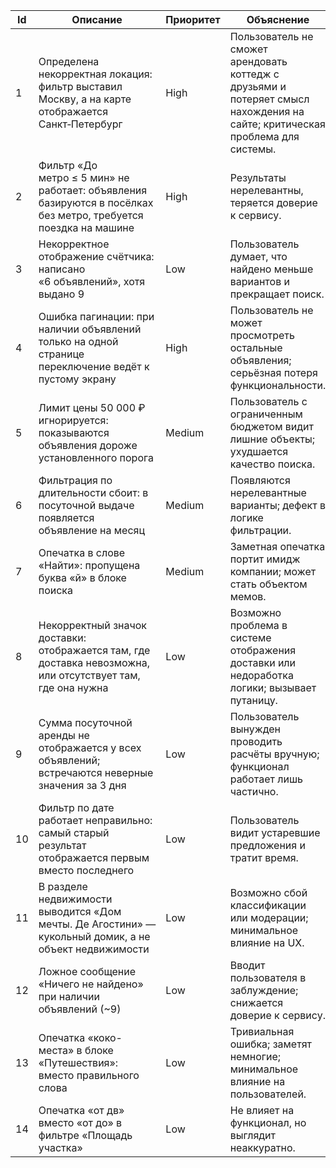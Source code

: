 
| Id  | Описание                                                                                                                  | Приоритет | Объяснение                                                                                                                 | Скриншот | Тип |
|-----|----------------------------------------------------------------------------------------------------------------------------|-----------|----------------------------------------------------------------------------------------------------------------------------|----------|-----|
| 1   | Определена некорректная локация: фильтр выставил Москву, а на карте отображается Санкт‑Петербург                          | High      | Пользователь не сможет арендовать коттедж с друзьями и потеряет смысл нахождения на сайте; критическая проблема для системы. |          |     |
| 2   | Фильтр «До метро ≤ 5 мин» не работает: объявления базируются в посёлках без метро, требуется поездка на машине              | High      | Результаты нерелевантны, теряется доверие к сервису.                                                                        |          |     |
| 3   | Некорректное отображение счётчика: написано «6 объявлений», хотя выдано 9                                                     | Low      | Пользователь думает, что найдено меньше вариантов и прекращает поиск.                                                      |          |     |
| 4   | Ошибка пагинации: при наличии объявлений только на одной странице переключение ведёт к пустому экрану                      | High      | Пользователь не может просмотреть остальные объявления; серьёзная потеря функциональности.                                  |          |     |
| 5   | Лимит цены 50 000 ₽ игнорируется: показываются объявления дороже установленного порога                                    | Medium    | Пользователь с ограниченным бюджетом видит лишние объекты; ухудшается качество поиска.                                     |          |     |
| 6   | Фильтрация по длительности сбоит: в посуточной выдаче появляется объявление на месяц                                          | Medium    | Появляются нерелевантные варианты; дефект в логике фильтрации.                                                             |          |     |
| 7   | Опечатка в слове «Найти»: пропущена буква «й» в блоке поиска                                                                  | Medium    | Заметная опечатка портит имидж компании; может стать объектом мемов.                                                       |          |     |
| 8   | Некорректный значок доставки: отображается там, где доставка невозможна, или отсутствует там, где она нужна                | Low       | Возможно проблема в системе отображения доставки или недоработка логики; вызывает путаницу.                                 |          |     |
| 9   | Сумма посуточной аренды не отображается у всех объявлений; встречаются неверные значения за 3 дня                          | Low       | Пользователь вынужден проводить расчёты вручную; функционал работает лишь частично.                                         |          |     |
| 10  | Фильтр по дате работает неправильно: самый старый результат отображается первым вместо последнего                          | Low       | Пользователь видит устаревшие предложения и тратит время.                                                                   |          |     |
| 11  | В разделе недвижимости выводится «Дом мечты. Де Агостини» — кукольный домик, а не объект недвижимости                       | Low       | Возможно сбой классификации или модерации; минимальное влияние на UX.                                                      |          |     |
| 12  | Ложное сообщение «Ничего не найдено» при наличии объявлений (~9)                                                            | Low       | Вводит пользователя в заблуждение; снижается доверие к сервису.                                                            |          |     |
| 13  | Опечатка «коко-места» в блоке «Путешествия»: вместо правильного слова                                                        | Low       | Тривиальная ошибка; заметят немногие; минимальное влияние на пользователей.                                                |          |     |
| 14  | Опечатка «от дв» вместо «от до» в фильтре «Площадь участка»                                                                 | Low       | Не влияет на функционал, но выглядит неаккуратно.                                                                           |          |     |
